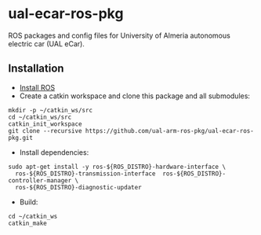 # ual-ecar-ros-pkg
ROS packages and config files for University of Almeria autonomous electric car (UAL eCar).


## Installation

* [Install ROS](http://wiki.ros.org/indigo/Installation)
* Create a catkin workspace and clone this package and all submodules:
```
mkdir -p ~/catkin_ws/src
cd ~/catkin_ws/src
catkin_init_workspace
git clone --recursive https://github.com/ual-arm-ros-pkg/ual-ecar-ros-pkg.git
```

* Install dependencies:
```
sudo apt-get install -y ros-${ROS_DISTRO}-hardware-interface \
  ros-${ROS_DISTRO}-transmission-interface  ros-${ROS_DISTRO}-controller-manager \
  ros-${ROS_DISTRO}-diagnostic-updater
```

* Build:
```
cd ~/catkin_ws
catkin_make
```
